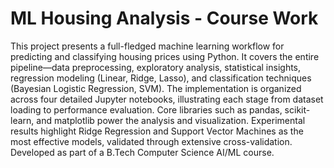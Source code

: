 # ML Housing Analysis - Course Work
This project presents a full-fledged machine learning workflow for predicting and classifying housing prices using Python. It covers the entire pipeline—data preprocessing, exploratory analysis, statistical insights, regression modeling (Linear, Ridge, Lasso), and classification techniques (Bayesian Logistic Regression, SVM). The implementation is organized across four detailed Jupyter notebooks, illustrating each stage from dataset loading to performance evaluation. Core libraries such as pandas, scikit-learn, and matplotlib power the analysis and visualization. Experimental results highlight Ridge Regression and Support Vector Machines as the most effective models, validated through extensive cross-validation. Developed as part of a B.Tech Computer Science AI/ML course.
